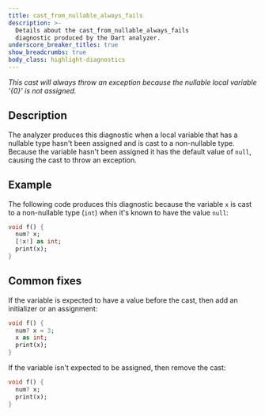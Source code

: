 ```yaml
---
title: cast_from_nullable_always_fails
description: >-
  Details about the cast_from_nullable_always_fails
  diagnostic produced by the Dart analyzer.
underscore_breaker_titles: true
show_breadcrumbs: true
body_class: highlight-diagnostics
---
```


_This cast will always throw an exception because the nullable local variable
'{0}' is not assigned._

## Description

The analyzer produces this diagnostic when a local variable that has a
nullable type hasn't been assigned and is cast to a non-nullable type.
Because the variable hasn't been assigned it has the default value of
`null`, causing the cast to throw an exception.

## Example

The following code produces this diagnostic because the variable `x` is
cast to a non-nullable type (`int`) when it's known to have the value
`null`:

```dart
void f() {
  num? x;
  [!x!] as int;
  print(x);
}
```

## Common fixes

If the variable is expected to have a value before the cast, then add an
initializer or an assignment:

```dart
void f() {
  num? x = 3;
  x as int;
  print(x);
}
```

If the variable isn't expected to be assigned, then remove the cast:

```dart
void f() {
  num? x;
  print(x);
}
```
